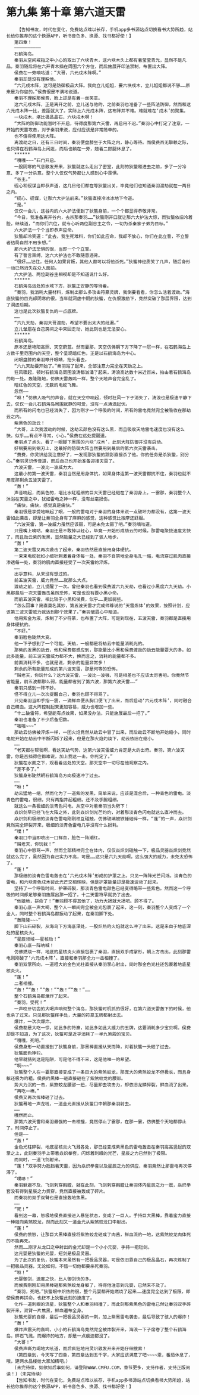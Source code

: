 # 第九集 第十章 第六道天雷
        【告知书友，时代在变化，免费站点难以长存，手机app多书源站点切换看书大势所趋，站长给你推荐的这个换源APP，听书音色多、换源、找书都好使！】
       第四章！
       ——————————
       石鹤海岛。
       秦羽从空间戒指之中小心的取出了六块青木，这六块木头上都有着莹莹青光，显然不是凡品。秦羽随后将在六开青木插在周围六个方位，而后施展开印法禁制，布置出大阵。
       侯费在一旁嘀咕道：“大哥，六元戍木阵啊。”
       秦羽却是没有理睬他。
       “六元戍木阵，这可是防御极品大阵。我向立儿姐姐，要六块戍木，立儿姐姐都说不够……原来是为你留的。”侯费很是不满地说道。
       秦羽不理睬那侯费，脸上却是有着一丝笑意。
       这六元戍木阵，正是离开之前，立儿送与他的，之前秦羽也准备了一些阵法防御，然而和这六元戍木阵一比，差距就大了。实际上六元戍木阵，这布阵并不难。难就难在‘戍木’的聚集。
       一块戍木，堪比极品晶石，六块戍木啊！
       “大阵的防御功能暂时不开启，待得度那第六天雷，再启用不迟。”秦羽心中打定了注意，一开始的天雷攻击，对于秦羽来说，应付应该是非常简单的。
       也不值得使用这大阵。
       离渡劫之日，还有三日时间，秦羽便盘膝坐于大阵之内，静心等待。而侯费百无聊赖之际，也只得在石鹤海岛上闲逛，而后也躺在一旁，翘着二郎腿休息了。
       ******
       “嘎嘎~~~”石门开启。
       一股阴寒的气息散发开来，狄螚就这么走出了密室，此刻的狄螚和进去之前，多了一分冷意、多了一分杀意。整个人仅仅气势都让人感到心中畏惧。
       “谷主。”
       砚心和砚谋当即恭声道，这几日他们都在等狄螚出关，毕竟他们也知道秦羽渡劫就在一两日之内。
       “砚心、砚谋，让那六大护法前来。”狄螚直接冷冰冰地下令道。
       “是。”
       仅仅一会儿，这谷内的六大护法便到了狄螚身前，一个个都显得恭敬非常。
       “今日，我准备离开谷内，去杀那秦羽……”狄螚刚开口就让那六大护法大惊，而狄螚依旧冷着脸，继续道，“而你们六位，就专心听两位副谷主之令，一切为杀秦家子弟为目标。”
       六大护法一个个当即恭声应命。
       狄螚却冷笑道：“此去，我生死难料，你们如此应命，我却不放心，你们在此立誓，不立誓者结局自然不用多想。”
       那六大护法恐惧的很，当即一个个立誓。
       有了誓言束缚，这六大护法也不敢随意违背。
       “很好……记住，任何人如果背叛，其他人都可以将他杀死。”狄螚神经质笑了几声，随后身形一动已然消失在众人面前。
       六大护法、两位副谷主相视却是不知道说什么好。
       ******
       石鹤海岛远处的水域下方，狄螚正安静的等待着。
       “秦羽，我消耗大量材料，炼制出那么多攻击符篆灵牌，我倒要看看，你怎么活着渡劫。”海底狄螚的目光却阴寒的很，当年就洞虚中期的狄螚，在仇恨激励下，竟然突破了那层界限，达到了洞虚后期。
       这也是此次狄螚复仇的一点底牌。
       ……
       “六九天劫，秦羽大哥渡劫，希望不要出太大的纰漏。”
       立儿皱眉在自己房间之中来回走动，她此刻也是无法安心。
       ******
       石鹤海岛。
       原本还是艳阳高照、天空蔚蓝。然而霎那，天空仿佛朝下方下降了一层一样，在石鹤海岛上方数千里范围内的天空，整个呈现暗红色，正是以石鹤海岛为中心。
       闭眼盘膝的秦羽睁开眼睛，抬头看去。
       “六九天劫要开始了。”秦羽站了起来，全部注意力完全在天劫之上。
       狂风骤起，顿时石鹤海岛周围浪涛都汹涌了起来，涛浪高达数十米近百米，拍击着石鹤海岛的每一处。轰隆隆地，仿佛天雷轰鸣一样，整个天地声音完全乱了。
       暗红色的天空，无数的电蛇飞舞。
       忽然——
       “咻！”仿佛人吸气的声音，就在天空中响起，顿时狂风一下子消失了，涛浪也是极速平静下去，仅仅一会儿石鹤海岛周围就静的可爱，没有一点涛浪起伏。
       而所有的闪电也已经消失了，因为刚才一个呼吸的时间，所有的雷电竟然完全被吸收在那劫云之内。
       紫黑色的劫云！
       “大哥，上次我渡劫的时候，这劫云颜色没有这么黑，而且吸收天地雷电速度也没有这么快。似乎……有点不寻常，小心。”侯费在远处提醒道。
       秦羽点了点头，看了一眼脚下周围的六块‘戍木’，此刻大阵防御并没有启动。
       好钢要用到钢刃上，这最好的防御大阵当然要用到最后的第六次天雷袭击。
       “费费，你灵识给我注意好了，一发现那狄螚的踪影直接杀了他。你的任务是杀狄螚，别分心。”秦羽灵识传音道，而后自己也开始准备迎接天雷了。
       六波天雷，一波比一波威力大。
       这最小的第一波天雷，秦羽当然是用身体抗，如果身体连第一波天雷都抗不住，秦羽也就不用度那剩余五波天雷了。
       “轰！”
       声音响起，而紫色的，堪比水缸粗细的巨大天雷已经砸在了秦羽身上，一霎那，秦羽整个人沐浴在天雷之中，犹如雷电之神一样，没有丝毫损伤。
       “痛快，痛快，感觉真是痛快。”
       秦羽很是享受地眯起了眼，一般的雷电对于秦羽的身体来说一点破坏力都没有，这第一波天雷如此袭击，却是让秦羽全身有了麻麻的感觉，这种感觉比按摩还舒服。
       “六波天雷，第一波威力虽然应该弱，可是未免太弱了吧。”秦羽嘀咕道。
       只是嘴上嘀咕，秦羽还是不敢掉以轻心，毕竟一开始形成劫云的时候，那雷电聚拢速度太快了，而且劫云紫的发黑，显然能量之大已经到了骇人地步。
       “轰！”
       第二波天雷又再次袭击了起来，秦羽依然是直接用身体硬抗。
       一束束电蛇犹如小细针刺激着身体每一处，秦羽不自禁地全身毛孔一缩，电流穿过肌肉直接渗透每一处，秦羽的肌肉直接经受了一次天雷的淬炼。
       ……
       出乎意料，从来没有想过的。
       前五波天雷，威力竟然……就那么大点。
       渡劫之前，立儿提醒了一次。曾经秦羽也看到侯费渡六九天劫，也看过小黑度六九天劫。小黑那最后一次天雷轰击虽然恐怖，可是也没有要小黑小命。
       而前五波天雷，相比较于小黑和侯费，似乎……更加弱些。
       “怎么回事？简直莫名其妙，第五波天雷才完成师尊说的‘天雷炼体’的效果，按照计划，应该第三波天雷威力就达到那个效果了。”秦羽皱眉心中暗道。
       他用紫金为液，炼制了不少符篆，也布置了大阵，可是到现在，五波天雷，秦羽都是直接用身体硬抗的。
       “不好。”
       秦羽脸色陡然大变。
       他一下子想到了一个可能。天劫，一般都是将劫云中能量消耗光的。
       那紫的发黑的劫云，他和侯费都感应到，那能量比小黑和侯费渡劫的劫云能量要大的多。如此多能量，前五波天雷威力都不大，换而言之，消耗的能量都不多。
       前面消耗不多，也就是说，剩余的能量非常多！
       剩余的所有能量形成的第六波天雷，那是何等的恐怖。
       “贼老天，你玩什么？这六波天雷，一波比一波强，可是相差也不应该太厉害吧。你竟然节省能量，前五波都那么弱，能量都省到了第六波，那第六波天雷……”
       秦羽只感到一阵不妙。
       怪不得立儿一次次提醒自己，秦羽也顾不得骂了。
       只见秦羽当即手指一震，一滴鲜血便从胸口便飞了出来，而后启动‘六元戍木阵’，同时融合自己精血。这大阵控制起来更加容易，威力也增加一些。
       “十二破雷符，希望能有点效果，如果没办法，只能施展最后一招了。”
       秦羽也准备了不少后备招数。
       “嗤嗤~~~”
       那劫云仿佛被淬炼一样，一团火焰竟然从劫云中冒了出来，而后劫云不断地开始缩小，同时电蛇开始在劫云中不断闪烁了起来，但是在那火焰灼烧下，劫云依旧在缩小。
       ……
       “老天都在帮我啊，看这天劫气势，这第六波天雷威力肯定是大的出奇。秦羽，第六波天雷，你是否挡得住都难说，加上我这一击，你死定了。”
       狄螚在水面之下，观看着远处的天空。那天空中一切尽在他观察之内。
       “差不多了。”
       狄螚身形陡然朝石鹤海岛方向极速冲了过去。
       ……
       “咻！”
       劫云猛地一缩，然而化为了一道紫的发黑，简单来说，应该是混合后，一种青色的雷电。淡青色的雷电，很细，只有两指并起粗细。还不及手腕粗细。
       就这么一条极细的淡青色闪电，从空中对着秦羽当头劈下！
       焱炽剑早已经飞在大阵之外，此刻焱炽剑光芒灼灼，对着那淡青色闪电就这么直冲而去。
       焱炽剑和极细的淡青色雷电刚刚相互碰触，仿佛玻璃被铁锤砸碎一样，“蓬”的一声，焱炽剑竟然完全碎裂开来，极细的淡青色雷电几乎没有什么损耗。
       “噗！”
       秦羽口中当即喷出一口鲜血，脸色一阵潮红。
       “贼老天，你玩我！”
       秦羽心中怒骂一声，然而全部精神完全在体内，仅仅焱炽剑碰触一下，极品灵器焱炽剑竟然就这么完了，虽然因为自己实力不高，可是……这只是六九天劫啊，这么强大的威力，未免太恐怖了。
       “蓬！”
       那极细的淡青色雷电轰击在‘六元戍木阵’形成的护罩之上。只见一阵阵光芒闪烁。淡青色的雷电，和六块青色戍木彼此光芒交相辉映，但是护罩能量却是极速波动了起来。
       坚持了一个呼吸时间，护罩碎裂，那淡青色雷电颜色已经变得略带一些紫色。然而这一个呼吸的时间却足够秦羽施展出那一招了。十二天雷符早就扔了出去。
       “他娘地，拼命了！”秦羽顾不得其他了，功力大损就大损吧。顾不得了。
       秦羽心底一声大喝，整个人一瞬间完全被金光包裹了起来，这一刻，秦羽整个人变成了一个金人，同时整个石鹤海岛都振动了起来，在秦羽脚下处。
       “轰隆隆~~~”
       脚下山石碎裂，从海岛下方海底深处，一股炽热的火焰就这么冲了出来。这是来自于地底深处的星核炎火。
       “星辰领域——星核动！”
       秦羽心底一阵呐喊！
       仿佛燃烧一样，地底的星核炎火直接包裹了秦羽，直接双手成掌形，朝上方击出，此刻那雷电刚刚破了‘六元戍木阵’。直接和秦羽那全力一击相撞了。
       秦羽双掌所向，一道粗大的金色光柱直接从秦羽掌心射出，同时那金色光柱还包裹着地底星核炎火。
       “蓬！”
       二者相撞。
       “轰！”“轰！”“轰！”“轰！”“轰！”……
       整个石鹤海岛都爆炸了起来。
       “秦羽，受死！”
       一声咬牙切齿的大喝声响彻整个海岛，那狄螚时机抓的很好，在第六道天雷轰下的时候，他也杀了过来。只见那狄螚挥手处，大量的符篆玉牌都射出去。
       爆炸，一次次爆炸。
       侯费都是大吃一惊，如此多的符篆，如此多如此大威力的玉牌，这要消耗多少宝贝啊。侯费却是不知道，为了这次，狄螚可是近乎消耗了一半九煞殿的宝贝。
       “嘎嘎，死吧。”
       侯费身形一动直接到了狄螚身前，那黑棒直接从天而降，对着狄螚一头砸了过去。
       狄螚面色狰狞。
       他早就猜到这是陷阱，可是他不得不来，这是他唯一的希望。
       “啊~~~”
       狄螚整个人在一霎那直接变成了一条巨大的紫煞蛟龙，那庞大的紫煞蛟龙不但极长，而且身躯还极为的粗。侯费的黑棒一砸直接砸在了紫煞蛟龙的腰部。
       势大力沉的一击，紫煞蛟龙腰部一扭，尽量卸去攻击力，却依旧龙鳞碎裂，鲜血流了出来。
       “再吃一棒。”
       侯费又再次挥棒砸了过去。
       狄螚蓦地一声龙吼，一道金光直接从狄螚口中朝那秦羽射去。
       ……
       嘎然而止。
       那第六波天雷和秦羽最强的一击相撞，竟然停止了霎那，在那一霎，仿佛整个天地都停止了。时间停止了。
       但是——
       “轰！”
       金色光柱碎裂，地底星核炎火飞溅各处，那已经变成紫黑色的雷电轰击在秦羽高高竖起的双掌之上，此刻秦羽手上带着焱炽拳套，闪烁着刺眼的光芒，星辰之力已然到了极限。
       而同时，一道飞剑射来。
       “蓬！”双手努力抵挡着天雷，因为焱炽拳套以及星辰之力的供应，秦羽竟然让那雷电再次停滞了。
       “噗哧！”
       秦羽躲避不及，飞剑刺穿胸膛，就在此刻，飞剑刺穿胸膛让秦羽体内星辰之力一震，焱炽拳套没有得到星辰之力贯穿，竟然直接被轰成了碎片。
       而秦羽的双手双臂也是直接轰地焦黑。
       ……
       “死！”
       看到这一幕，怒极地侯费直接进入暴狂状态，变成了一巨人。手持巨大黑棒，靠着蛮力直接一棒砸向紫煞蛟龙，然而此刻又一道金光从紫煞蛟龙口中射出。
       “蓬！”
       侯费的愤怒，让那巨大黑棒直接将紫煞蛟龙砸成了肉酱，鲜血流的一地，这紫煞蛟龙肉体死的不能再死。
       然而……刚才从龙口之中射出的金光却是一个小小元婴，手持一把短剑。
       这元婴是狄螚的元婴，短剑是极品灵器。
       为了此次的复仇，狄螚本来虽然有一把极品灵器，可是依旧靠自己的极品晶石，再次炼制了一把极品灵器，无论如何，不惜一切他都要杀死秦羽。
       “咻！”
       元婴御剑，速度之快，比人御剑快的多。
       而侯费刚刚却用黑棒砸那紫煞蛟龙身躯了，待得他注意到元婴，已然来不及了。
       “秦羽，死吧。”狄螚眼中炽热的很，整个元婴都开始燃烧了起来……速度完全达到了极限，即使侯费再拼命，也赶不上狄螚此刻的速度了。
       化作一道刺眼的流星，狄螚整个人和秦羽相撞了，而此刻那紫黑色的雷电已然让秦羽双手碎裂开来，双臂一片焦黑，鲜血遍布全身。
       狄螚元婴的自爆，最后一把极品灵器的一刺，加上紫黑雷电袭击，最后导致了骇人的爆炸！
       “轰！”
       爆炸声震天的轰鸣，小小的石鹤海岛竟然完全被炸裂开来，海浪一下子席卷了整个石鹤海岛，碎石飞溅，而爆炸的地方，却是一点痕迹都没了。
       “大哥！”
       侯费声嘶力竭地大吼道，而后疯狂地用灵识散发开来开始仔细搜索！
       （第四章到，今天写了四章，第四章达到五千字，大家应该满意了吧~~~~恩，番茄休息了，哦，建两水晶楼给大家加精吧。）
       (未完待续，如欲知后事如何，请登陆WWW.CMFU.COM，章节更多，支持作者，支持正版阅读！)（未完待续）
       【告知书友，时代在变化，免费站点难以长存，手机app多书源站点切换看书大势所趋，站长给你推荐的这个换源APP，听书音色多、换源、找书都好使！】